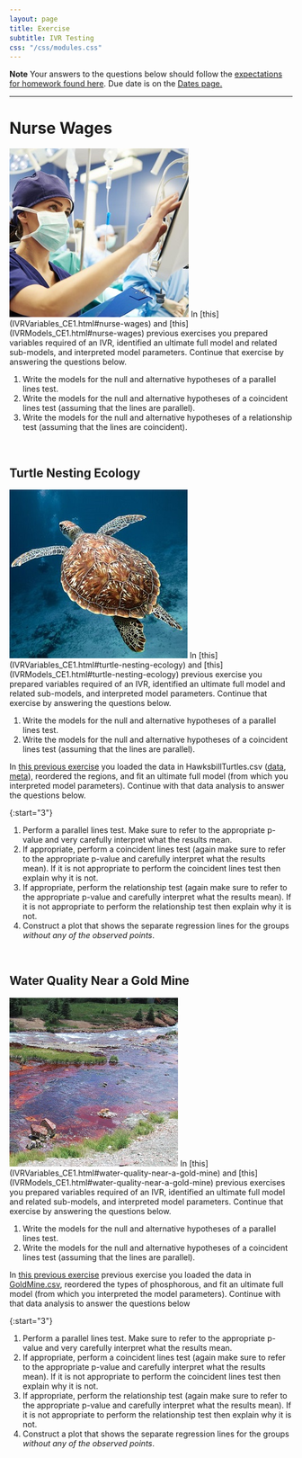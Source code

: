 ```yaml
---
layout: page
title: Exercise
subtitle: IVR Testing
css: "/css/modules.css"
---
```


<div class="alert alert-warning">
  <strong>Note</strong> Your answers to the questions below should follow the <a href="../resources/hwformat" target="_blank">expectations for homework found here</a>. Due date is on the <a href="../../resources/Dates-Current" target="_blank">Dates page.</a>
</div>

----

# Nurse Wages
<img src="../zimgs/Nurses.jpg" alt="Decoration" class="img-right">
In [this](IVRVariables_CE1.html#nurse-wages) and [this](IVRModels_CE1.html#nurse-wages) previous exercises you prepared variables required of an IVR, identified an ultimate full model and related sub-models, and interpreted model parameters. Continue that exercise by answering the questions below.

1. Write the models for the null and alternative hypotheses of a parallel lines test.
1. Write the models for the null and alternative hypotheses of a coincident lines test (assuming that the lines are parallel).
1. Write the models for the null and alternative hypotheses of a relationship test (assuming that the lines are coincident).

&nbsp;

## Turtle Nesting Ecology
<img src="../zimgs/hawksbill-turtle.jpg" alt="Decoration" class="img-right">
In [this](IVRVariables_CE1.html#turtle-nesting-ecology) and [this](IVRModels_CE1.html#turtle-nesting-ecology) previous exercise you prepared variables required of an IVR, identified an ultimate full model and related sub-models, and interpreted model parameters. Continue that exercise by answering the questions below.

1. Write the models for the null and alternative hypotheses of a parallel lines test.
1. Write the models for the null and alternative hypotheses of a coincident lines test (assuming that the lines are parallel).

In [this previous exercise](IVRModels_CE1.html#turtle-nesting-ecology) you loaded the data in HawksbillTurtles.csv ([data](https://raw.githubusercontent.com/droglenc/NCData/master/HawksbillTurtles.csv), [meta](https://github.com/droglenc/NCData/blob/master/HawksbillTurtles_meta.txt)), reordered the regions, and fit an ultimate full model (from which you interpreted model parameters). Continue with that data analysis to answer the questions below.

{:start="3"}
1. Perform a parallel lines test. Make sure to refer to the appropriate p-value and very carefully interpret what the results mean.
1. If appropriate, perform a coincident lines test (again make sure to refer to the appropriate p-value and carefully interpret what the results mean). If it is not appropriate to perform the coincident lines test then explain why it is not.
1. If appropriate, perform the relationship test (again make sure to refer to the appropriate p-value and carefully interpret what the results mean). If it is not appropriate to perform the relationship test then explain why it is not.
1. Construct a plot that shows the separate regression lines for the groups *without any of the observed points*.

&nbsp;

## Water Quality Near a Gold Mine
<img src="../zimgs/GoldMineWQ.jpg" alt="Decoration" class="img-right">
In [this](IVRVariables_CE1.html#water-quality-near-a-gold-mine) and [this](IVRModels_CE1.html#water-quality-near-a-gold-mine) previous exercises you prepared variables required of an IVR, identified an ultimate full model and related sub-models, and interpreted model parameters. Continue that exercise by answering the questions below.

1. Write the models for the null and alternative hypotheses of a parallel lines test.
1. Write the models for the null and alternative hypotheses of a coincident lines test (assuming that the lines are parallel).

In [this previous exercise](IVRModels_CE1.html#water-quality-near-a-gold-mine) previous exercise you loaded the data in [GoldMine.csv](data/GoldMine.csv), reordered the types of phosphorous, and fit an ultimate full model (from which you interpreted the model parameters). Continue with that data analysis to answer the questions below

{:start="3"}
1. Perform a parallel lines test. Make sure to refer to the appropriate p-value and very carefully interpret what the results mean.
1. If appropriate, perform a coincident lines test (again make sure to refer to the appropriate p-value and carefully interpret what the results mean). If it is not appropriate to perform the coincident lines test then explain why it is not.
1. If appropriate, perform the relationship test (again make sure to refer to the appropriate p-value and carefully interpret what the results mean). If it is not appropriate to perform the relationship test then explain why it is not.
1. Construct a plot that shows the separate regression lines for the groups *without any of the observed points*.
